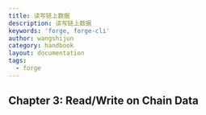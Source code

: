 ```yaml
---
title: 读写链上数据
description: 读写链上数据
keywords: 'forge, forge-cli'
author: wangshijun
category: handbook
layout: documentation
tags:
  - forge
---
```


## Chapter 3: Read/Write on Chain Data
